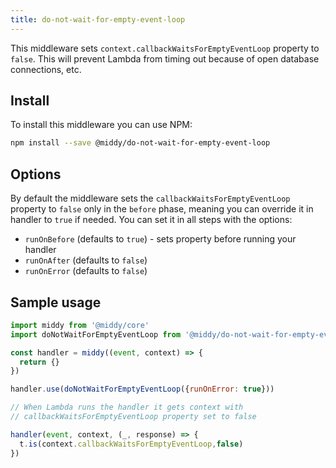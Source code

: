```yaml
---
title: do-not-wait-for-empty-event-loop
---
```


This middleware sets `context.callbackWaitsForEmptyEventLoop` property to `false`.
This will prevent Lambda from timing out because of open database connections, etc.


## Install

To install this middleware you can use NPM:

```bash npm2yarn
npm install --save @middy/do-not-wait-for-empty-event-loop
```


## Options

By default the middleware sets the `callbackWaitsForEmptyEventLoop` property to `false` only in the `before` phase,
meaning you can override it in handler to `true` if needed. You can set it in all steps with the options:

- `runOnBefore` (defaults to `true`) - sets property before running your handler
- `runOnAfter`  (defaults  to `false`)
- `runOnError` (defaults to `false`)


## Sample usage

```javascript
import middy from '@middy/core'
import doNotWaitForEmptyEventLoop from '@middy/do-not-wait-for-empty-event-loop'

const handler = middy((event, context) => {
  return {}
})

handler.use(doNotWaitForEmptyEventLoop({runOnError: true}))

// When Lambda runs the handler it gets context with
// callbackWaitsForEmptyEventLoop property set to false

handler(event, context, (_, response) => {
  t.is(context.callbackWaitsForEmptyEventLoop,false)
})
```
